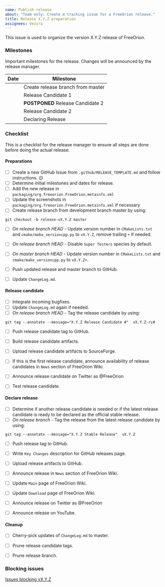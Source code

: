 ```yaml
---
name: Publish release
about: "Team only: Create a tracking issue for a FreeOrion release."
title: Release X.Y.Z preparation
assignees: Vezzra
---
```

<!--
Please replace X, Y and Z with the major, minor and patch release version
number in the title above.

The X.Y.Z convention as placeholder for the actual version number is used
thoughout this document.
-->

This issue is used to organize the version X.Y.Z release of FreeOrion.


### Milestones

Important milestones for the release.  Changes will be announced by the release
manager.

<!--
Add all relevant milestones ordered by date or sequence.  Use the YYYY-mm-dd
format for the date.  When a milestone entry is postponed copy the whole entry
and add it below the original entry.  Use ~~ to strike out the date in the
original entry and add a **POSTPONED** in front of the original milestone.

The time references used are mere suggestions.  'SP' stands for starting point,
the first milestone of the release.  '+1W', '+2W' should be interpreted as
'one week after SP', 'two weeks after SP' and so on.
-->

| Date             | Milestone                         |
|:---------------- | --------------------------------- |
| <!-- SP  -->     | Create release branch from master |
| <!-- +1W -->     | Release Candidate 1               |
| ~~<!-- +2W -->~~ | **POSTPONED** Release Candidate 2 |
| <!-- +3W -->     | Release Candidate 2               |
| <!-- +3W -->     | Declaring Release                 |


### Checklist

This is a checklist for the release manager to ensure all steps are done before
doing the actual release.


#### Preparations

* [ ] Create a new GitHub Issue from `.github/RELEASE_TEMPLATE.md` and follow
      instructions. :wink:
* [ ] Determine initial milestones and dates for release.
* [ ] Add the new release in `packaging/org.freeorion.FreeOrion.metainfo.xml`
* [ ] Update the screenshots in `packaging/org.freeorion.FreeOrion.metainfo.xml` if necessary
* [ ] Create release branch from development branch master by using:
```
git checkout -b release-vX.Y.Z master
```
* [ ] *On release branch HEAD* - Update version number in `CMakeLists.txt` and
      `cmake/make_versioncpp.py` to `vX.Y.Z`, remove trailing `+` if needed.
* [ ] *On release branch HEAD* - Disable `Super Testers` species by default.
* [ ] *On master branch HEAD* - Update version number in `CMakeLists.txt` and
      `cmake/make_versioncpp.py` to `vX.Y.Z+`.
* [ ] Push updated release and master branch to GitHub.
* [ ] Update `ChangeLog.md`.


#### Release candidate #

<!-- Copy this section if you plan to release multiple release candidates -->

* [ ] Integrate incoming bugfixes.
* [ ] Update `ChangeLog.md` again if needed.
* [ ] *On release branch HEAD* - Tag the release candidate by using:
```
git tag --annotate --message="X.Y.Z Release Candidate #"  vX.Y.Z-rc#
```
* [ ] Push release candidate tag to GitHub.
* [ ] Build release candidate artifacts.
* [ ] Upload release candidate artifacts to SourceForge.
* [ ] If this is the first release candidate, announce availability of
      release candidates in `News` section of FreeOrion Wiki.
* [ ] Announce release candidate on Twitter as @FreeOrion
* [ ] Test release candidate.


#### Declare release

* [ ] Determine if another release candidate is needed or if the latest release
      candidate is ready to be declared as the official stable release.
* [ ] *On release branch* - Tag the release from the latest release candidate
       by using:
```
git tag --annotate --message="X.Y.Z Stable Release"  vX.Y.Z
```
* [ ] Push release tag to GitHub.
* [ ] Write `Key Changes` description for GitHub releases page.
* [ ] Upload release artifacts to GitHub.
* [ ] Announce release in `News` section of FreeOrion Wiki.
* [ ] Update `Main` page of FreeOrion Wiki.
* [ ] Update `Download` page of FreeOrion Wiki.
* [ ] Announce release on Twitter as @FreeOrion
* [ ] Announce release on YouTube.


#### Cleanup

* [ ] Cherry-pick updates of `ChangeLog.md` to master.
* [ ] Prune release candidate tags.
* [ ] Prune release branch.


### Blocking issues

<!--
Provide link to filtered list of issues which are blocking the release
-->
[Issues blocking vX.Y.Z](https://github.com/freeorion/freeorion/issues?q=is%3Aopen+is%3Aissue+milestone%3A%22vX.Y.Z%22)
